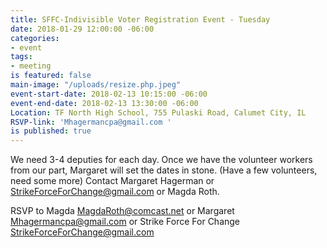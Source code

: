 ```yaml
---
title: SFFC-Indivisible Voter Registration Event - Tuesday
date: 2018-01-29 12:00:00 -06:00
categories:
- event
tags:
- meeting
is featured: false
main-image: "/uploads/resize.php.jpeg"
event-start-date: 2018-02-13 10:15:00 -06:00
event-end-date: 2018-02-13 13:30:00 -06:00
Location: TF North High School, 755 Pulaski Road, Calumet City, IL
RSVP-link: 'Mhagermancpa@gmail.com '
is published: true
---
```


We need 3-4 deputies for each day. Once we have the volunteer workers from our part, Margaret will set the dates in stone. (Have a few volunteers, need some more) Contact Margaret Hagerman or [StrikeForceForChange@gmail.com](StrikeForceForChange@gmail.com) or Magda Roth.  


RSVP to Magda [MagdaRoth@comcast.net](MagdaRoth@comcast.net)
or Margaret [Mhagermancpa@gmail.com](Mhagermancpa@gmail.com)
or Strike Force For Change [StrikeForceForChange@gmail.com](StrikeForceForChange@gmail.com)